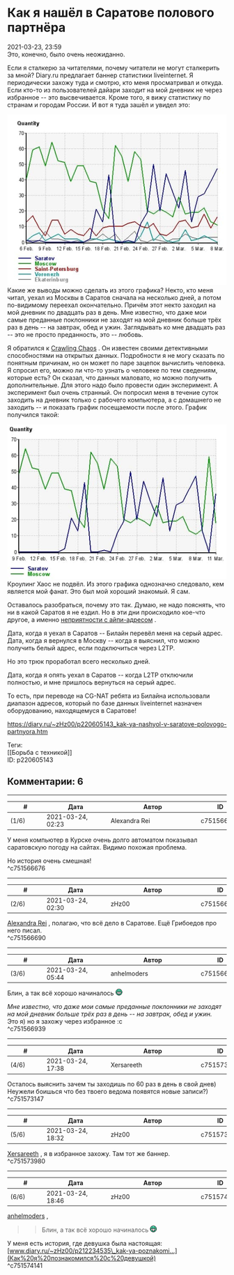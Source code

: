 Как я нашёл в Саратове полового партнёра
========================================

  
2021-03-23, 23:59  
 Это, конечно, было очень неожиданно.   
   
 Если я сталкерю за читателями, почему читатели не могут сталкерить за мной? Diary.ru предлагает баннер статистики liveinternet. Я периодически захожу туда и смотрю, кто меня просматривал и откуда. Если кто-то из пользователей дайари заходит на мой дневник не через избранное -- это высвечивается. Кроме того, я вижу статистику по странам и городам России. И вот я туда зашёл и увидел это:   
   
   [![](pics/0tCphqc.jpg)](pics/0tCphqc.jpg)     
 Какие же выводы можно сделать из этого графика? Некто, кто меня читал, уехал из Москвы в Саратов сначала на несколько дней, а потом по-видимому переехал окончательно. Причём этот некто заходил на мой дневник по двадцать раз в день. Мне известно, что даже мои самые преданные поклонники не заходят на мой дневник больше трёх раз в день -- на завтрак, обед и ужин. Заглядывать ко мне двадцать раз -- это не просто преданность, это -- любовь.   
   
 Я обратился к  [Crawling Chaos](http://degozaru.diary.ru "Фундаментальная ошибка атрибуции")  . Он известен своими детективными способностями на открытых данных. Подробности я не могу сказать по понятным причинам, но он может по паре зацепок вычислить человека. Я спросил его, можно ли что-то узнать о человеке по тем сведениям, которые есть? Он сказал, что данных маловато, но можно получить дополнительные. Для этого надо было провести один эксперимент. А эксперимент был очень странный. Он попросил меня в течение суток заходить на дневник только с рабочего компьютера, а с домашнего не заходить -- и показать график посещаемости после этого. График получился такой:   
   
   [![](pics/sOXVJz7.jpg)](pics/sOXVJz7.jpg)     
 Кроулинг Хаос не подвёл. Из этого графика однозначно следовало, кем является мой фанат. Это был мой хороший знакомый. Я сам.   
   
 Оставалось разобраться, почему это так. Думаю, не надо пояснять, что ни в какой Саратов я не ездил. Но в эти дни происходило кое-что другое, а именно  [неприятности с айпи-адресом](Возвращение%20к%20истокам%20Beeline%20Internet%20и%20серые%20адреса)  .   
   
 Дата, когда я уехал в Саратов -- Билайн перевёл меня на серый адрес.   
 Дата, когда я вернулся в Москву -- когда я выяснил, что можно получить белый адрес, если подключиться через L2TP.   
   
 Но это трюк проработал всего несколько дней.   
   
 Дата, когда я опять уехал в Саратов -- когда L2TP отключили полностью, и мне пришлось вернуться на серый адрес.   
   
 То есть, при переводе на CG-NAT ребята из Билайна использовали диапазон адресов, который по базе данных liveinternet назначен оборудованию, находящемуся в Саратове!   
  
<https://diary.ru/~zHz00/p220605143_kak-ya-nashyol-v-saratove-polovogo-partnyora.htm>  
  
Теги:  
[[Борьба с техникой]]  
ID: p220605143  


Комментарии: 6
--------------

  


---



|         #         |              Дата              |                     Автор                     |           ID           |
| --- | --- | --- | --- |
| (1/6) | 2021-03-24, 02:23 | Alexandra Rei | c751566676 |

  
  У меня компьютер в Курске очень долго автоматом показывал саратовскую погоду на сайтах. Видимо похожая проблема.   
   
 Но история очень смешная!    
 ^c751566676

---



|         #         |              Дата              |                     Автор                     |           ID           |
| --- | --- | --- | --- |
| (2/6) | 2021-03-24, 02:30 | zHz00 | c751566690 |

  
  [Alexandra Rei](http://Alexandra-world.diary.ru "[REAL] 新生")  , полагаю, что всё дело в Саратове. Ещё Грибоедов про него писал.   
 ^c751566690

---



|         #         |              Дата              |                     Автор                     |           ID           |
| --- | --- | --- | --- |
| (3/6) | 2021-03-24, 05:44 | anhelmoders | c751566939 |

  
 Блин, а так всё хорошо начиналось ![:D](pics/1131.gif)   
   
  *Мне известно, что даже мои самые преданные поклонники не заходят на мой дневник больше трёх раз в день -- на завтрак, обед и ужин.*    
 Это я) но я захожу через избранное :с   
 ^c751566939

---



|         #         |              Дата              |                     Автор                     |           ID           |
| --- | --- | --- | --- |
| (4/6) | 2021-03-24, 17:38 | Xersareeth | c751573147 |

  
 Осталось выяснить зачем ты заходишь по 60 раз в день в свой днев) Неужели боишься что без твоего ведома появятся новые записи?)   
 ^c751573147

---



|         #         |              Дата              |                     Автор                     |           ID           |
| --- | --- | --- | --- |
| (5/6) | 2021-03-24, 18:32 | zHz00 | c751573980 |

  
  [Xersareeth](http://BurrowDeclassified.diary.ru "One more fang")  , я в избранное захожу. Там тот же баннер.   
 ^c751573980

---



|         #         |              Дата              |                     Автор                     |           ID           |
| --- | --- | --- | --- |
| (6/6) | 2021-03-24, 18:46 | zHz00 | c751574141 |

  
  [anhelmoders](http://anhelmoders.diary.ru "No plans. Only wonders.")  ,   
 >>Блин, а так всё хорошо начиналось ![:D](pics/1131.gif)   
   
 У меня есть история, где девушка была настоящая:  [www.diary.ru/~zHz00/p212234535\_kak-ya-poznakomi...](Как%20я%20познакомился%20с%20девушкой)    
 ^c751574141